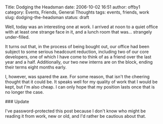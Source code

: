Title: Dodging the Headsman
date: 2006-10-02 16:51
author: offby1
category: Events, Friends, General Thoughts
tags: events, friends, work
slug: dodging-the-headsman
status: draft

Well, today was an interesting one at work. I arrived at noon to a quiet office with at least one strange face in it, and a lunch room that was\... strangely under-filled.

It turns out that, in the process of being bought out, our office had been subject to some serious headcount reduction, including two of our core developers, one of which I have come to think of as a friend over the last year and a half. Additionally, our two new interns are on the block, ending their terms eight months early.

I, however, was spared the axe. For some reason, that isn't the cheering thought that it could be. It speaks well for my quality of work that I would be kept, but I'm also cheap. I can only hope that my position lasts once that is no longer the case.

\### Update

I've password-protected this post because I don't know who might be reading it from work, new or old, and I'd rather be cautious about that.
